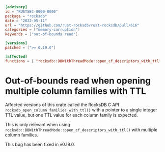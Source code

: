 ```toml
[advisory]
id = "RUSTSEC-0000-0000"
package = "rocksdb"
date = "2022-05-11"
url = "https://github.com/rust-rocksdb/rust-rocksdb/pull/616"
categories = ["memory-corruption"]
keywords = ["out-of-bounds read"]

[versions]
patched = [">= 0.19.0"]

[affected]
functions = { "rocksdb::DBWithThreadMode::open_cf_descriptors_with_ttl" = ["*"] }
```

# Out-of-bounds read when opening multiple column families with TTL

Affected versions of this crate called the RocksDB C API
`rocksdb_open_column_families_with_ttl()` with a pointer to a single integer
TTL value, but one TTL value for each column family is expected.

This is only relevant when using
`rocksdb::DBWithThreadMode::open_cf_descriptors_with_ttl()` with multiple
column families.

This bug has been fixed in v0.19.0.
